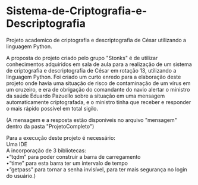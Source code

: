 # Sistema-de-Criptografia-e-Descriptografia
Projeto academico de criptografia e descriptografia de César utilizando a linguagem Python.
 
A proposta do projeto criado pelo grupo "Stonks" é de utilizar conhecimentos adquiridos em sala de aula para a realização de um sistema de criptografia e descriptografia de César em rotação 13, utilizando a linguagem Python.
Foi criado um curto enredo para a elaboração deste projeto onde havia uma situação de risco de contaminação de um vírus em um cruzeiro, e era de obrigação do comandante do navio alertar o ministro da saúde Eduardo Pazuello sobre a situação em uma mensagem automaticamente criptografada, e o ministro tinha que receber e responder o mais rápido possível em total sigilo.  

(A mensagem e a resposta estão disponiveis no arquivo "mensagem" dentro da pasta "ProjetoCompleto")
 
Para a execução deste projeto é necessário: <br>
    Uma IDE <br>
    A incorporação de 3 bibliotecas: <br>
        •“tqdm” para poder construir a barra de carregamento <br>
        •“time” para esta barra ter um intervalo de tempo <br>
        •“getpass” para tornar a senha invisível, para ter mais segurança no login do usuário.) 

